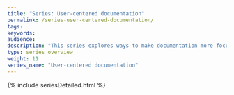 ```yaml
---
title: "Series: User-centered documentation"
permalink: /series-user-centered-documentation/
tags:
keywords:
audience:
description: "This series explores ways to make documentation more focused on the user instead of simply the product. To create user-centered documentation, you design the information, content, language, and other details around the behavior patterns of the user rather than the product."
type: series_overview
weight: 11
series_name: "User-centered documentation"
---
```


{% include seriesDetailed.html %}
